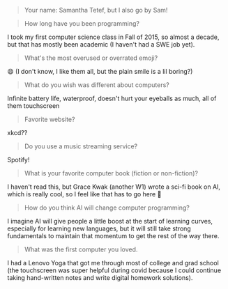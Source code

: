 
> Your name:
Samantha Tetef, but I also go by Sam!

> How long have you been programming?

I took my first computer science class in Fall of 2015, so almost a decade, but that has mostly been academic (I haven't had a SWE job yet).

> What's the most overused or overrated emoji?

:smile: (I don't know, I like them all, but the plain smile is a lil boring?)

> What do you wish was different about computers?

Infinite battery life, waterproof, doesn't hurt your eyeballs as much, all of them touchscreen

> Favorite website?

xkcd??

> Do you use a music streaming service?

Spotify!

> What is your favorite computer book (fiction or non-fiction)?

I haven't read this, but Grace Kwak (another W1) wrote a sci-fi book on AI, which is really cool, so I feel like that has to go here :eyes:

> How do you think AI will change computer programming?

I imagine AI will give people a little boost at the start of learning curves, especially for learning new languages, but it will still take strong fundamentals to maintain that momentum to get the rest of the way there.

> What was the first computer you loved.

I had a Lenovo Yoga that got me through most of college and grad school (the touchscreen was super helpful during covid because I could continue taking hand-written notes and write digital homework solutions).

